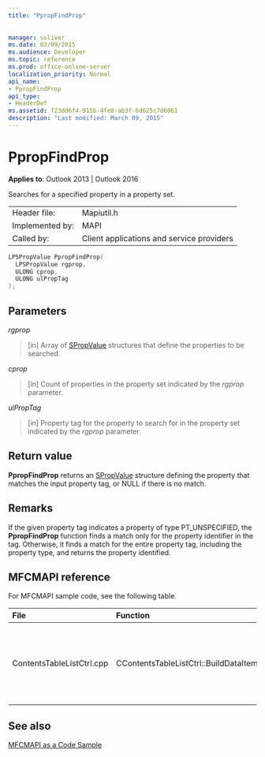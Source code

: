 ```yaml
---
title: "PpropFindProp"
 
 
manager: soliver
ms.date: 03/09/2015
ms.audience: Developer
ms.topic: reference
ms.prod: office-online-server
localization_priority: Normal
api_name:
- PpropFindProp
api_type:
- HeaderDef
ms.assetid: f23dd6f4-915b-4fe8-ab3f-6d625c7d6061
description: "Last modified: March 09, 2015"
---
```


# PpropFindProp

  
  
**Applies to**: Outlook 2013 | Outlook 2016 
  
Searches for a specified property in a property set.
  
|||
|:-----|:-----|
|Header file:  <br/> |Mapiutil.h  <br/> |
|Implemented by:  <br/> |MAPI  <br/> |
|Called by:  <br/> |Client applications and service providers  <br/> |
   
```cpp
LPSPropValue PpropFindProp(
  LPSPropValue rgprop,
  ULONG cprop,
  ULONG ulPropTag
);
```

## Parameters

 _rgprop_
  
> [in] Array of [SPropValue](spropvalue.md) structures that define the properties to be searched. 
    
 _cprop_
  
> [in] Count of properties in the property set indicated by the  _rgprop_ parameter. 
    
 _ulPropTag_
  
> [in] Property tag for the property to search for in the property set indicated by the  _rgprop_ parameter. 
    
## Return value

 **PpropFindProp** returns an [SPropValue](spropvalue.md) structure defining the property that matches the input property tag, or NULL if there is no match. 
  
## Remarks

If the given property tag indicates a property of type PT_UNSPECIFIED, the **PpropFindProp** function finds a match only for the property identifier in the tag. Otherwise, it finds a match for the entire property tag, including the property type, and returns the property identified. 
  
## MFCMAPI reference

For MFCMAPI sample code, see the following table.
  
|**File**|**Function**|**Comment**|
|:-----|:-----|:-----|
|ContentsTableListCtrl.cpp  <br/> |CContentsTableListCtrl::BuildDataItem  <br/> |MFCMAPI uses the **PpropFindProp** method to find properties in a property set being added to the list.  <br/> |
   
## See also



[MFCMAPI as a Code Sample](mfcmapi-as-a-code-sample.md)


